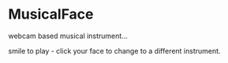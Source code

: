 # MusicalFace
webcam based musical instrument...

smile to play - click your face to change to a different instrument.
